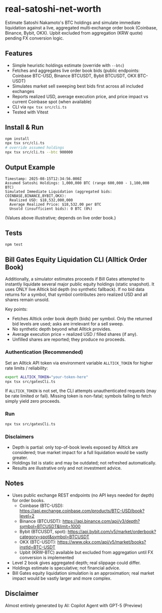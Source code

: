 # real-satoshi-net-worth

Estimate Satoshi Nakamoto's BTC holdings and simulate immediate liquidation against a live, aggregated multi‑exchange order book (Coinbase, Binance, Bybit, OKX). Upbit excluded from aggregation (KRW quote) pending FX conversion logic.

## Features

- Simple heuristic holdings estimate (override with `--btc`)
- Fetches and aggregates live order book bids (public endpoints: Coinbase BTC-USD, Binance BTCUSDT, Bybit BTCUSDT, OKX BTC-USDT)
- Simulates market sell sweeping best bids first across all included exchanges
- Reports realized USD, average execution price, and price impact vs current Coinbase spot (when available)
- CLI via `npx tsx src/cli.ts`
- Tested with Vitest

## Install & Run

```bash
npm install
npx tsx src/cli.ts
# override assumed holdings
npx tsx src/cli.ts --btc 900000
```

## Output Example

```
Timestamp: 2025-08-15T12:34:56.000Z
Assumed Satoshi Holdings: 1,000,000 BTC (range 600,000 - 1,100,000 BTC)
Simulated Immediate Liquidation (aggregated bids: COINBASE,BINANCE,BYBIT,OKX):
  Realized USD: $18,532,000,000
  Average Realized Price: $18,532.00 per BTC
  Unsold (insufficient bids): 0 BTC (0%)
```

(Values above illustrative; depends on live order book.)

## Tests

```bash
npm test
```

## Bill Gates Equity Liquidation CLI (Alltick Order Book)

Additionally, a simulator estimates proceeds if Bill Gates attempted to instantly liquidate several major public equity holdings (static snapshot). It uses ONLY live Alltick bid depth (no synthetic fallback). If no bid data returns for a symbol, that symbol contributes zero realized USD and all shares remain unsold.

Key points:
- Fetches Alltick order book depth (bids) per symbol. Only the returned bid levels are used; asks are irrelevant for a sell sweep.
- No synthetic depth beyond what Alltick provides.
- Average execution price = realized USD / filled shares (if any).
- Unfilled shares are reported; they produce no proceeds.

### Authentication (Recommended)

Set an Alltick API token via environment variable `ALLTICK_TOKEN` for higher rate limits / reliability:

```bash
export ALLTICK_TOKEN="your-token-here"
npx tsx src/gatesCli.ts
```

If `ALLTICK_TOKEN` is not set, the CLI attempts unauthenticated requests (may be rate limited or fail). Missing token is non-fatal; symbols failing to fetch simply yield zero proceeds.

### Run

```bash
npx tsx src/gatesCli.ts
```

### Disclaimers
* Depth is partial: only top-of-book levels exposed by Alltick are considered; true market impact for a full liquidation would be vastly greater.
* Holdings list is static and may be outdated; not refreshed automatically.
* Results are illustrative only and not investment advice.

## Notes

- Uses public exchange REST endpoints (no API keys needed for depth) for order books.
  - Coinbase (BTC-USD): https://api.exchange.coinbase.com/products/BTC-USD/book?level=2
  - Binance (BTCUSDT): https://api.binance.com/api/v3/depth?symbol=BTCUSDT&limit=1000
  - Bybit (BTCUSDT, spot): https://api.bybit.com/v5/market/orderbook?category=spot&symbol=BTCUSDT
  - OKX (BTC-USDT): https://www.okx.com/api/v5/market/books?instId=BTC-USDT
  - Upbit (KRW-BTC) available but excluded from aggregation until FX conversion is implemented
- Level 2 book gives aggregated depth; real slippage could differ.
- Holdings estimate is speculative; not financial advice.
- Bill Gates equity liquidation simulation is an approximation; real market impact would be vastly larger and more complex.

## Disclaimer

Almost entirely generated by AI: Copilot Agent with GPT-5 (Preview)
